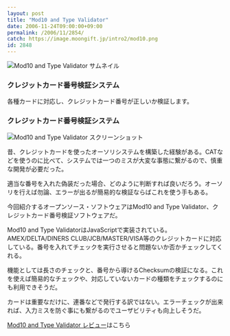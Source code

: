 ```yaml
---
layout: post
title: "Mod10 and Type Validator"
date: 2006-11-24T09:00:00+09:00
permalink: /2006/11/2854/
catch: https://image.moongift.jp/intro2/mod10.png
id: 2848
---
```

 ![Mod10 and Type Validator サムネイル](https://image.moongift.jp/intro2/mod10.t.png "Mod10 and Type Validator サムネイル")
  

### クレジットカード番号検証システム
  
各種カードに対応し、クレジットカード番号が正しいか検証します。  
<!--more-->  

### クレジットカード番号検証システム
  

![Mod10 and Type Validator スクリーンショット](https://image.moongift.jp/intro2/mod10.png "Mod10 and Type Validator スクリーンショット")

  

昔、クレジットカードを使ったオーソリシステムを構築した経験がある。CATなどを使うのに比べて、システムでは一つのミスが大変な事態に繋がるので、慎重な開発が必要だった。

  

適当な番号を入れた偽装だった場合、どのように判断すれば良いだろう。オーソリを行えば勿論、エラーが出るが簡易的な検証ならばこれを使う手もある。

  

今回紹介するオープンソース・ソフトウェアはMod10 and Type Validator、クレジットカード番号検証ソフトウェアだ。

  

Mod10 and Type ValidatorはJavaScriptで実装されている。AMEX/DELTA/DINERS CLUB/JCB/MASTER/VISA等のクレジットカードに対応している。番号を入れてチェックを実行させると問題ないか否かチェックしてくれる。

  

機能としては長さのチェックと、番号から導けるChecksumの検証になる。これを使えば簡易的なチェックや、対応していないカードの種類をチェックするのにも利用できそうだ。

  

カードは重要なだけに、連番などで発行する訳ではない。エラーチェックが出来れば、入力ミスを防ぐ事にも繋がるのでユーザビリティも向上しそうだ。

  

[Mod10 and Type Validator レビュー](http://oss.moongift.jp/review/i-2855.html)はこちら

